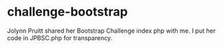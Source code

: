 # challenge-bootstrap
Jolynn Pruitt shared her Bootstrap Challenge index php with me. I put her code in JPBSC.php for transparency. 